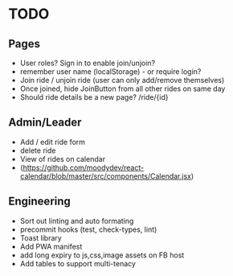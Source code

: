 # TODO

## Pages

- User roles? Sign in to enable join/unjoin?
- remember user name (localStorage) - or require login?
- Join ride / unjoin ride (user can only add/remove themselves)
- Once joined, hide JoinButton from all other rides on same day
- Should ride details be a new page? /ride/{id}

## Admin/Leader

- Add / edit ride form
- delete ride
- View of rides on calendar
- (https://github.com/moodydev/react-calendar/blob/master/src/components/Calendar.jsx)

## Engineering

- Sort out linting and auto formating
- precommit hooks (test, check-types, lint)
- Toast library
- Add PWA manifest
- add long expiry to js,css,image assets on FB host
- Add tables to support multi-tenacy
